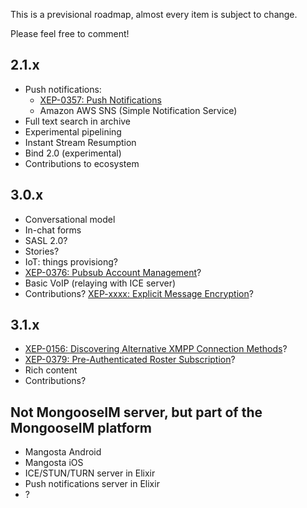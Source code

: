 This is a previsional roadmap, almost every item is subject to change.

Please feel free to comment!

## 2.1.x

* Push notifications:
    * [XEP-0357: Push Notifications](https://xmpp.org/extensions/xep-0357.html)
    * Amazon AWS SNS (Simple Notification Service)
* Full text search in archive
* Experimental pipelining
* Instant Stream Resumption
* Bind 2.0 (experimental)
* Contributions to ecosystem

## 3.0.x

* Conversational model
* In-chat forms
* SASL 2.0?
* Stories?
* IoT: things provisiong?
* [XEP-0376: Pubsub Account Management](https://xmpp.org/extensions/xep-0376.html)?
* Basic VoIP (relaying with ICE server)
* Contributions? [XEP-xxxx: Explicit Message Encryption](https://xmpp.org/extensions/inbox/eme.html)?

## 3.1.x

* [XEP-0156: Discovering Alternative XMPP Connection Methods](http://xmpp.org/extensions/xep-0156.html)?
* [XEP-0379: Pre-Authenticated Roster Subscription](https://xmpp.org/extensions/xep-0379.html)?
* Rich content
* Contributions?

## Not MongooseIM server, but part of the MongooseIM platform

* Mangosta Android
* Mangosta iOS
* ICE/STUN/TURN server in Elixir
* Push notifications server in Elixir
* ?
